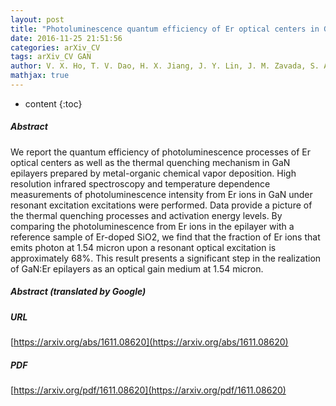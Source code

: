 ```yaml
---
layout: post
title: "Photoluminescence quantum efficiency of Er optical centers in GaN epilayers"
date: 2016-11-25 21:51:56
categories: arXiv_CV
tags: arXiv_CV GAN
author: V. X. Ho, T. V. Dao, H. X. Jiang, J. Y. Lin, J. M. Zavada, S. A. McGill, N. Q. Vinh
mathjax: true
---
```


* content
{:toc}

##### Abstract
We report the quantum efficiency of photoluminescence processes of Er optical centers as well as the thermal quenching mechanism in GaN epilayers prepared by metal-organic chemical vapor deposition. High resolution infrared spectroscopy and temperature dependence measurements of photoluminescence intensity from Er ions in GaN under resonant excitation excitations were performed. Data provide a picture of the thermal quenching processes and activation energy levels. By comparing the photoluminescence from Er ions in the epilayer with a reference sample of Er-doped SiO2, we find that the fraction of Er ions that emits photon at 1.54 micron upon a resonant optical excitation is approximately 68%. This result presents a significant step in the realization of GaN:Er epilayers as an optical gain medium at 1.54 micron.

##### Abstract (translated by Google)


##### URL
[https://arxiv.org/abs/1611.08620](https://arxiv.org/abs/1611.08620)

##### PDF
[https://arxiv.org/pdf/1611.08620](https://arxiv.org/pdf/1611.08620)

